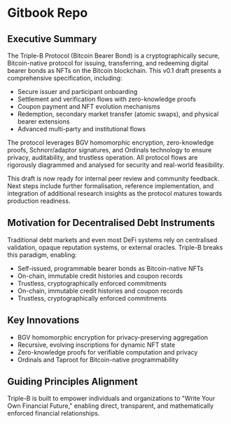 # Gitbook Repo
## Executive Summary

The Triple-B Protocol (Bitcoin Bearer Bond) is a cryptographically secure, Bitcoin-native protocol for issuing, transferring, and redeeming digital bearer bonds as NFTs on the Bitcoin blockchain. This v0.1 draft presents a comprehensive specification, including:

- Secure issuer and participant onboarding
- Settlement and verification flows with zero-knowledge proofs
- Coupon payment and NFT evolution mechanisms
- Redemption, secondary market transfer (atomic swaps), and physical bearer extensions
- Advanced multi-party and institutional flows

The protocol leverages BGV homomorphic encryption, zero-knowledge proofs, Schnorr/adaptor signatures, and Ordinals technology to ensure privacy, auditability, and trustless operation. All protocol flows are rigorously diagrammed and analysed for security and real-world feasibility.

This draft is now ready for internal peer review and community feedback. Next steps include further formalisation, reference implementation, and integration of additional research insights as the protocol matures towards production readiness.

## Motivation for Decentralised Debt Instruments

Traditional debt markets and even most DeFi systems rely on centralised validation, opaque reputation systems, or external oracles. Triple-B breaks this paradigm, enabling:

- Self-issued, programmable bearer bonds as Bitcoin-native NFTs
- On-chain, immutable credit histories and coupon records
- Trustless, cryptographically enforced commitments
-   On-chain, immutable credit histories and coupon records
-   Trustless, cryptographically enforced commitments

## Key Innovations

-   BGV homomorphic encryption for privacy-preserving aggregation
-   Recursive, evolving inscriptions for dynamic NFT state
-   Zero-knowledge proofs for verifiable computation and privacy
-   Ordinals and Taproot for Bitcoin-native programmability

## Guiding Principles Alignment

Triple-B is built to empower individuals and organizations to "Write Your Own Financial Future," enabling direct, transparent, and mathematically enforced financial relationships.
